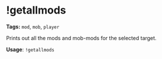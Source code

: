 # !getallmods

**Tags:** `mod`, `mob`, `player`

Prints out all the mods and mob-mods for the selected target.

**Usage**: `!getallmods`
